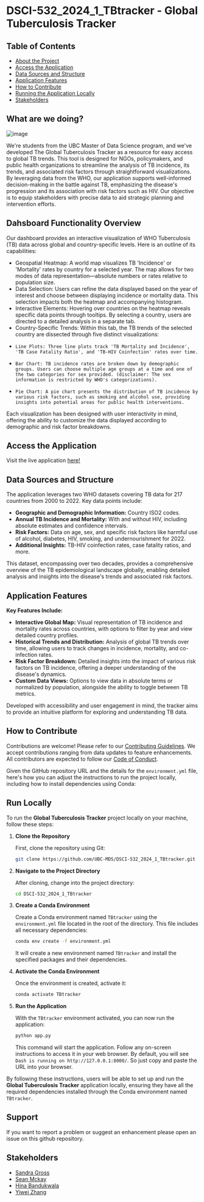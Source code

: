 # DSCI-532_2024_1_TBtracker - Global Tuberculosis Tracker

## Table of Contents

- [About the Project](#about-the-project)
- [Access the Application](#access-the-application)
- [Data Sources and Structure](#data-sources-and-structure)
- [Application Features](#application-features)
- [How to Contribute](#how-to-contribute)
- [Running the Application Locally](#run-locally)
- [Stakeholders](#stakeholders)

## What are we doing?

![image](https://github.com/UBC-MDS/DSCI-532_2024_1_TBtracker/assets/18610590/acab8f88-a3c3-44ee-8f8a-49fd29280461)

We're students from the UBC Master of Data Science program, and we've developed The Global Tuberculosis Tracker as a resource for easy access to global TB trends. This tool is designed for NGOs, policymakers, and public health organizations to streamline the analysis of TB incidence, its trends, and associated risk factors through straightforward visualizations. By leveraging data from the WHO, our application supports well-informed decision-making in the battle against TB, emphasizing the disease's progression and its association with risk factors such as HIV. Our objective is to equip stakeholders with precise data to aid strategic planning and intervention efforts.


## Dahsboard Functionality Overview

Our dashboard provides an interactive visualization of WHO Tuberculosis (TB) data across global and country-specific levels. Here is an outline of its capabilities:
- Geospatial Heatmap: A world map visualizes TB 'Incidence' or 'Mortality' rates by country for a selected year. The map allows for two modes of data representation—absolute numbers or rates relative to population size.
- Data Selection: Users can refine the data displayed based on the year of interest and choose between displaying incidence or mortality data. This selection impacts both the heatmap and accompanying histogram.
- Interactive Elements: Hovering over countries on the heatmap reveals specific data points through tooltips. By selecting a country, users are directed to a detailed analysis in a separate tab.
- Country-Specific Trends: Within this tab, the TB trends of the selected country are dissected through five distinct visualizations:
-     Line Plots: Three line plots track 'TB Mortality and Incidence', 'TB Case Fatality Ratio', and 'TB-HIV Coinfection' rates over time.
-     Bar Chart: TB incidence rates are broken down by demographic groups. Users can choose multiple age groups at a time and one of the two categories for sex provided. (disclaimer: The sex information is restricted by WHO's categorizations).
-     Pie Chart: A pie chart presents the distribution of TB incidence by various risk factors, such as smoking and alcohol use, providing insights into potential areas for public health interventions.
Each visualization has been designed with user interactivity in mind, offering the ability to customize the data displayed according to demographic and risk factor breakdowns.

## Access the Application

Visit the live application [here!](https://dsci-532-2024-1-tbtracker.onrender.com/)

## Data Sources and Structure

The application leverages two WHO datasets covering TB data for 217 countries from 2000 to 2022. Key data points include:

- **Geographic and Demographic Information:** Country ISO2 codes.
- **Annual TB Incidence and Mortality:** With and without HIV, including absolute estimates and confidence intervals.
- **Risk Factors:** Data on age, sex, and specific risk factors like harmful use of alcohol, diabetes, HIV, smoking, and undernourishment for 2022.
- **Additional Insights:** TB-HIV coinfection rates, case fatality ratios, and more.

This dataset, encompassing over two decades, provides a comprehensive overview of the TB epidemiological landscape globally, enabling detailed analysis and insights into the disease's trends and associated risk factors.

## Application Features

**Key Features Include:**

- **Interactive Global Map:** Visual representation of TB incidence and mortality rates across countries, with options to filter by year and view detailed country profiles.
- **Historical Trends and Distribution:** Analysis of global TB trends over time, allowing users to track changes in incidence, mortality, and co-infection rates.
- **Risk Factor Breakdown:** Detailed insights into the impact of various risk factors on TB incidence, offering a deeper understanding of the disease's dynamics.
- **Custom Data Views:** Options to view data in absolute terms or normalized by population, alongside the ability to toggle between TB metrics.

Developed with accessibility and user engagement in mind, the tracker aims to provide an intuitive platform for exploring and understanding TB data.

## How to Contribute

Contributions are welcome! Please refer to our [Contributing Guidelines](/CONTRIBUTING.md). We accept contributions ranging from data updates to feature enhancements. All contributors are expected to follow our [Code of Conduct](/CODE_OF_CONDUCT.md).

Given the GitHub repository URL and the details for the `environment.yml` file, here's how you can adjust the instructions to run the project locally, including how to install dependencies using Conda:

## Run Locally

To run the **Global Tuberculosis Tracker** project locally on your machine, follow these steps:

1. **Clone the Repository**

    First, clone the repository using Git:

    ```bash
    git clone https://github.com/UBC-MDS/DSCI-532_2024_1_TBtracker.git
    ```

2. **Navigate to the Project Directory**

    After cloning, change into the project directory:

    ```bash
    cd DSCI-532_2024_1_TBtracker
    ```

3. **Create a Conda Environment**

    Create a Conda environment named `TBtracker` using the `environment.yml` file located in the root of the directory. This file includes all necessary dependencies:

    ```bash
    conda env create -f environment.yml
    ```
    It will create a new environment named `TBtracker` and install the specified packages and their dependencies.

4. **Activate the Conda Environment**

    Once the environment is created, activate it:

    ```bash
    conda activate TBtracker
    ```

5. **Run the Application**

    With the `TBtracker` environment activated, you can now run the application:

    ```bash
    python app.py
    ```

    This command will start the application. Follow any on-screen instructions to access it in your web browser.
    By default, you will see `Dash is running on http://127.0.0.1:8000/`. So just copy and paste the URL into your browser.

By following these instructions, users will be able to set up and run the **Global Tuberculosis Tracker** application locally, ensuring they have all the required dependencies installed through the Conda environment named `TBtracker`.

## Support

If you want to report a problem or suggest an enhancement please open an issue on this github repository.


## Stakeholders
- [Sandra Gross](https://github.com/sandygross)
- [Sean Mckay](https://github.com/sean-m-mckay)
- [Hina Bandukwala](https://github.com/hbandukw)
- [Yiwei Zhang](https://github.com/zywkloo)

